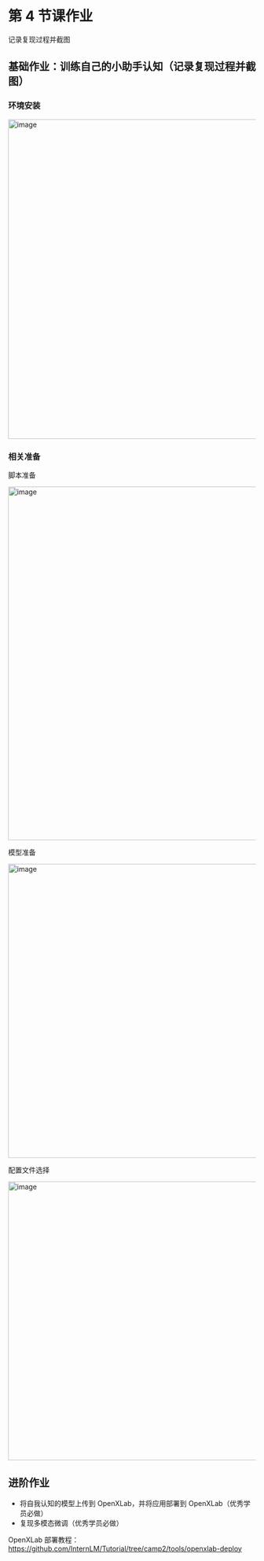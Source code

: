 # 第 4 节课作业

记录复现过程并截图

## 基础作业：训练自己的小助手认知（记录复现过程并截图）

### 环境安装

<img width="650" alt="image" src="https://github.com/soloxue/Intern.LLM.training.camp.S2.2024.03/assets/36829965/60c54657-2efd-47ff-8d8b-42f7761a4b44">

### 相关准备
脚本准备

<img width="719" alt="image" src="https://github.com/soloxue/Intern.LLM.training.camp.S2.2024.03/assets/36829965/b6316ab0-1b0a-4fbd-912c-8f0bf1dc767c">


模型准备

<img width="598" alt="image" src="https://github.com/soloxue/Intern.LLM.training.camp.S2.2024.03/assets/36829965/6efdf053-9e20-4621-b7b6-5141b77fb9f9">

配置文件选择

<img width="567" alt="image" src="https://github.com/soloxue/Intern.LLM.training.camp.S2.2024.03/assets/36829965/1d1f66f0-9d57-4b71-9b08-5ff69a8c3d56">






  

## 进阶作业

- 将自我认知的模型上传到 OpenXLab，并将应用部署到 OpenXLab（优秀学员必做）
- 复现多模态微调（优秀学员必做）


OpenXLab 部署教程：https://github.com/InternLM/Tutorial/tree/camp2/tools/openxlab-deploy
